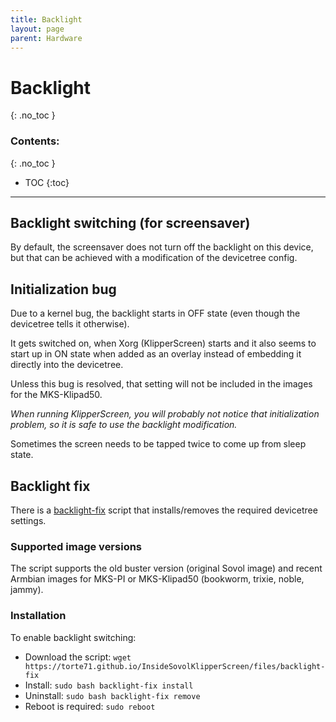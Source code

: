 ```yaml
---
title: Backlight
layout: page
parent: Hardware
---
```

# Backlight
{: .no_toc }
### Contents:
{: .no_toc }
- TOC
{:toc}
----

## Backlight switching (for screensaver)

By default, the screensaver does not turn off the backlight on this device,
but that can be achieved with a modification of the devicetree config.

## Initialization bug

Due to a kernel bug, the backlight starts in OFF state (even though the devicetree tells it otherwise).

It gets switched on, when Xorg (KlipperScreen) starts and it also seems to start up in ON state when added as an overlay instead of embedding it directly into the devicetree.

Unless this bug is resolved, that setting will not be included in the images for the MKS-Klipad50.

*When running KlipperScreen, you will probably not notice that initialization problem, so it is safe to use the backlight modification.*

Sometimes the screen needs to be tapped twice to come up from sleep state.

## Backlight fix

There is a [backlight-fix](files/backlight-fix) script that installs/removes the required devicetree settings.

### Supported image versions

The script supports the old buster version (original Sovol image)
and recent Armbian images for MKS-PI or MKS-Klipad50 (bookworm, trixie, noble, jammy).

### Installation

To enable backlight switching:
- Download the script: `wget https://torte71.github.io/InsideSovolKlipperScreen/files/backlight-fix`
- Install: `sudo bash backlight-fix install`
- Uninstall:  `sudo bash backlight-fix remove`
- Reboot is required: `sudo reboot`

